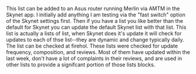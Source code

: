 This list can be added to an Asus router running Merlin via AMTM in the Skynet app.  I initially add anything I am testing via the "fast switch" option of the Skynet settings first.  Then if you have a list you like better than the default for Skynet you can update the default Skynet list with that list.  This list is actually a lists of list, when Skynet does it's update it will check for updates to each of thse list--they are dynamic and change typically daily.  The list can be checked at firehol.  These lists were checked for update frequency, composition, and reviews.  Most of them have updated within the last week, don't have a lot of complaints in their reviews, and are used in other lists to provide a signifcant portion of those lists blocks.  

